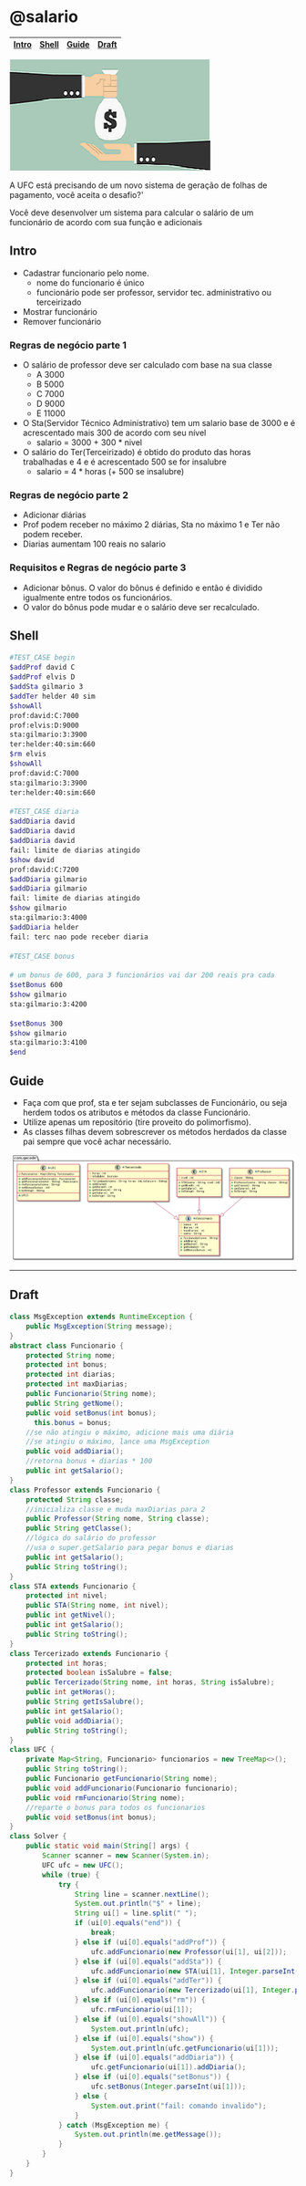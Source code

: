 # @salario

<!-- toch -->
[Intro](#intro) | [Shell](#shell) | [Guide](#guide) | [Draft](#draft)
-- | -- | -- | --
<!-- toch -->

![cover](cover.jpg)

A UFC está precisando de um novo sistema de geração de folhas de pagamento, você aceita o desafio?'

Você deve desenvolver um sistema para calcular o salário de um funcionário de acordo com sua função e adicionais

## Intro

- Cadastrar funcionario pelo nome.
  - nome do funcionario é único
  - funcionário pode ser professor, servidor tec. administrativo ou terceirizado
- Mostrar funcionário
- Remover funcionário

### Regras de negócio parte 1

- O salário de professor deve ser calculado com base na sua classe
  - A 3000
  - B 5000
  - C 7000
  - D 9000
  - E 11000
- O Sta(Servidor Técnico Administrativo) tem um salario base de 3000 e é acrescentado mais 300 de acordo com seu nível
  - salario = 3000 + 300 * nivel
- O salário do Ter(Terceirizado) é obtido do produto das horas trabalhadas e 4
    e é acrescentado 500 se for insalubre
  - salario = 4 * horas (+ 500 se insalubre)

### Regras de negócio parte 2

- Adicionar diárias
- Prof podem receber no máximo 2 diárias, Sta no máximo 1 e Ter não podem receber.
- Diarias aumentam 100 reais no salario

### Requisitos e Regras de negócio parte 3

- Adicionar bônus. O valor do bônus é definido e então é dividido igualmente entre todos os funcionários.
- O valor do bônus pode mudar e o salário deve ser recalculado.

## Shell

```bash
#TEST_CASE begin
$addProf david C
$addProf elvis D
$addSta gilmario 3
$addTer helder 40 sim
$showAll
prof:david:C:7000
prof:elvis:D:9000
sta:gilmario:3:3900
ter:helder:40:sim:660
$rm elvis
$showAll
prof:david:C:7000
sta:gilmario:3:3900
ter:helder:40:sim:660

#TEST_CASE diaria
$addDiaria david
$addDiaria david
$addDiaria david
fail: limite de diarias atingido
$show david
prof:david:C:7200
$addDiaria gilmario
$addDiaria gilmario
fail: limite de diarias atingido
$show gilmario
sta:gilmario:3:4000
$addDiaria helder
fail: terc nao pode receber diaria

#TEST_CASE bonus

# um bonus de 600, para 3 funcionários vai dar 200 reais pra cada
$setBonus 600
$show gilmario 
sta:gilmario:3:4200

$setBonus 300
$show gilmario
sta:gilmario:3:4100
$end
```

## Guide

- Faça com que prof, sta e ter sejam subclasses de Funcionário, ou seja herdem todos os atributos e métodos da classe Funcionário.
- Utilize apenas um repositório (tire proveito do polimorfismo).
- As classes filhas devem sobrescrever os métodos herdados da classe pai sempre que você achar necessário.

![diagrama](diagrama.png)

***

## Draft

<!--FILTER Solver.java java-->
```java
class MsgException extends RuntimeException {
    public MsgException(String message);
}
abstract class Funcionario {
    protected String nome;
    protected int bonus;
    protected int diarias;
    protected int maxDiarias;
    public Funcionario(String nome);
    public String getNome();
    public void setBonus(int bonus);
      this.bonus = bonus;
    //se não atingiu o máximo, adicione mais uma diária
    //se atingiu o máximo, lance uma MsgException
    public void addDiaria();
    //retorna bonus + diarias * 100
    public int getSalario();
}
class Professor extends Funcionario {
    protected String classe;
    //inicializa classe e muda maxDiarias para 2
    public Professor(String nome, String classe);
    public String getClasse();
    //lógica do salário do professor
    //usa o super.getSalario para pegar bonus e diarias
    public int getSalario();
    public String toString();
}
class STA extends Funcionario {
    protected int nivel;
    public STA(String nome, int nivel);
    public int getNivel();
    public int getSalario();
    public String toString();
}
class Tercerizado extends Funcionario {
    protected int horas;
    protected boolean isSalubre = false;
    public Tercerizado(String nome, int horas, String isSalubre);
    public int getHoras();
    public String getIsSalubre();
    public int getSalario();
    public void addDiaria();
    public String toString();
}
class UFC {
    private Map<String, Funcionario> funcionarios = new TreeMap<>();
    public String toString();
    public Funcionario getFuncionario(String nome);
    public void addFuncionario(Funcionario funcionario);
    public void rmFuncionario(String nome);
    //reparte o bonus para todos os funcionarios
    public void setBonus(int bonus);
}
class Solver {
    public static void main(String[] args) {
        Scanner scanner = new Scanner(System.in);
        UFC ufc = new UFC();
        while (true) {
            try {
                String line = scanner.nextLine();
                System.out.println("$" + line);
                String ui[] = line.split(" ");
                if (ui[0].equals("end")) {
                    break;
                } else if (ui[0].equals("addProf")) {
                    ufc.addFuncionario(new Professor(ui[1], ui[2]));
                } else if (ui[0].equals("addSta")) {
                    ufc.addFuncionario(new STA(ui[1], Integer.parseInt(ui[2])));
                } else if (ui[0].equals("addTer")) {
                    ufc.addFuncionario(new Tercerizado(ui[1], Integer.parseInt(ui[2]), ui[3]));
                } else if (ui[0].equals("rm")) {
                    ufc.rmFuncionario(ui[1]);
                } else if (ui[0].equals("showAll")) {
                    System.out.println(ufc);
                } else if (ui[0].equals("show")) {
                    System.out.println(ufc.getFuncionario(ui[1]));
                } else if (ui[0].equals("addDiaria")) {
                    ufc.getFuncionario(ui[1]).addDiaria();
                } else if (ui[0].equals("setBonus")) {
                    ufc.setBonus(Integer.parseInt(ui[1]));
                } else {
                    System.out.print("fail: comando invalido");
                }
            } catch (MsgException me) {
                System.out.println(me.getMessage());
            }
        }
    }
}
```
<!--FILTER_END-->